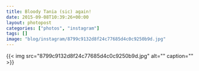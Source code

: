 ```yaml
---
title: Bloody Tania (sic) again!
date: 2015-09-08T10:39:26+00:00
layout: photopost
categories: ["photos", "instagram"]
tags: []
image: "blog/instagram/8799c9132d8f24c77685d4c0c9250b9d.jpg"
---
```


{{< img src="8799c9132d8f24c77685d4c0c9250b9d.jpg" alt="" caption="" >}}



